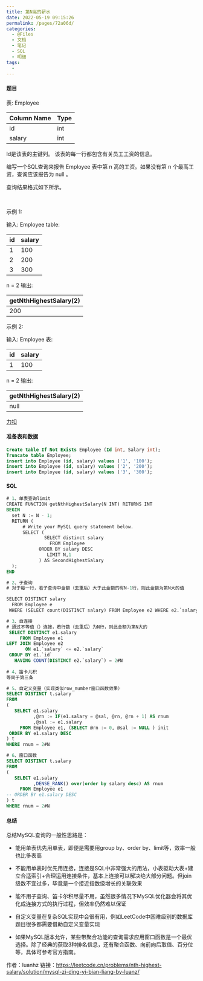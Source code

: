 ```yaml
---
title: 第N高的薪水
date: 2022-05-19 09:15:26
permalink: /pages/72a06d/
categories:
  - @Files
  - 文档
  - 笔记
  - SQL
  - 明细
tags:
  - 
---
```

#### 题目

表: Employee

| Column Name | Type |
| ----------- | ---- |
| id          | int  |
| salary      | int  |

Id是该表的主键列。
该表的每一行都包含有关员工工资的信息。
 

编写一个SQL查询来报告 Employee 表中第 n 高的工资。如果没有第 n 个最高工资，查询应该报告为 null 。

查询结果格式如下所示。

 

示例 1:

输入: 
Employee table:

| id  | salary |
| --- | ------ |
| 1   | 100    |
| 2   | 200    |
| 3   | 300    |

n = 2
输出: 

| getNthHighestSalary(2) |
| ---------------------- |
| 200                    |

示例 2:

输入: 
Employee 表:

| id  | salary |
| --- | ------ |
| 1   | 100    |

n = 2
输出: 

| getNthHighestSalary(2) |
| ---------------------- |
| null                   |

[力扣](https://leetcode.cn/problems/nth-highest-salary)

#### 准备表和数据

```sql
Create table If Not Exists Employee (Id int, Salary int);
Truncate table Employee;
insert into Employee (id, salary) values ('1', '100');
insert into Employee (id, salary) values ('2', '200');
insert into Employee (id, salary) values ('3', '300');
```

#### SQL

```sql
# 1、单表查询limit
CREATE FUNCTION getNthHighestSalary(N INT) RETURNS INT
BEGIN
  set N := N - 1;
  RETURN (
      # Write your MySQL query statement below.
      SELECT (
              SELECT distinct salary 
                FROM Employee
            ORDER BY salary DESC
               LIMIT N,1
            ) AS SecondHighestSalary
  );
END

# 2、子查询
# 对于每一行，若子查询中金额（去重后）大于此金额的有N-1行，则此金额为第N大的值

SELECT DISTINCT salary
  FROM Employee e
 WHERE (SELECT count(DISTINCT salary) FROM Employee e2 WHERE e2.`salary` > e.`salary`) = N - 1

# 3、自连接
# 通过不等值（）连接，若行数（去重后）为N行，则此金额为第N大的
 SELECT DISTINCT e1.salary
     FROM Employee e1
LEFT JOIN Employee e2
       ON e1.`salary` <= e2.`salary`
 GROUP BY e1.`id`
   HAVING COUNT(DISTINCT e2.`salary`) = 2#N
   
# 4、笛卡儿积
等同于第三条

# 5、自定义变量（实现类似row_number窗口函数效果）
SELECT DISTINCT t.salary
FROM
(
   SELECT e1.salary
          ,@rn := IF(e1.salary = @sal, @rn, @rn + 1) AS rnum
          ,@sal := e1.salary
     FROM Employee e1, (SELECT @rn := 0, @sal := NULL ) init
 ORDER BY e1.salary DESC
) t
WHERE rnum = 2#N

# 6、窗口函数
SELECT DISTINCT t.salary
FROM
(
   SELECT e1.salary
          ,DENSE_RANK() over(order by salary desc) AS rnum
     FROM Employee e1
-- ORDER BY e1.salary DESC
) t
WHERE rnum = 2#N

```

#### 总结

总结MySQL查询的一般性思路是：

* 能用单表优先用单表，即便是需要用group by、order by、limit等，效率一般也比多表高

* 不能用单表时优先用连接，连接是SQL中非常强大的用法，小表驱动大表+建立合适索引+合理运用连接条件，基本上连接可以解决绝大部分问题。但join级数不宜过多，毕竟是一个接近指数级增长的关联效果

* 能不用子查询、笛卡尔积尽量不用，虽然很多情况下MySQL优化器会将其优化成连接方式的执行过程，但效率仍然难以保证

* 自定义变量在复杂SQL实现中会很有用，例如LeetCode中困难级别的数据库题目很多都需要借助自定义变量实现

* 如果MySQL版本允许，某些带聚合功能的查询需求应用窗口函数是一个最优选择。除了经典的获取3种排名信息，还有聚合函数、向前向后取值、百分位等，具体可参考官方指南。

作者：luanhz
链接：https://leetcode.cn/problems/nth-highest-salary/solution/mysql-zi-ding-yi-bian-liang-by-luanz/
